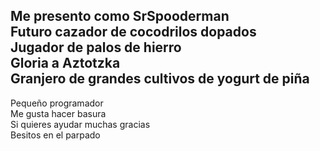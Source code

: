 Me presento como SrSpooderman   
Futuro cazador de cocodrilos dopados   
Jugador de palos de hierro   
Gloria a Aztotzka   
Granjero de grandes cultivos de **yogurt de piña**   
----------------------------------------------
Pequeño programador   
Me gusta hacer basura   
Si quieres ayudar muchas gracias  
Besitos en el parpado   
